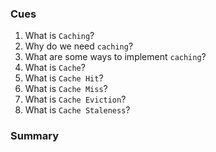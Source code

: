 ### Cues

1. What is `Caching`?
2. Why do we need `caching`?
3. What are some ways to implement `caching`?
4. What is `Cache`?
5. What is `Cache Hit`?
6. What is `Cache Miss`?
7. What is `Cache Eviction`?
8. What is `Cache Staleness`?

### Summary